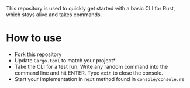 This repository is used to quickly get started with a basic CLI for Rust, which stays alive and takes commands.

# How to use
* Fork this repository
* Update ``Cargo.toml`` to match your project*
* Take the CLI for a test run. Write any random command into the command line and hit ENTER. Type ``exit`` to close the console.
* Start your implementation in ``next`` method found in ``console/console.rs``